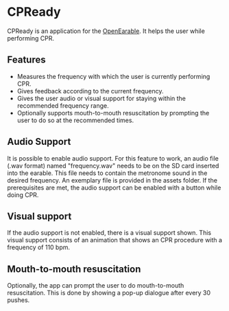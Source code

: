# CPReady

CPReady is an application for the [OpenEarable](https://open-earable.teco.edu).
It helps the user while performing CPR.

## Features
- Measures the frequency with which the user is currently performing CPR.
- Gives feedback according to the current frequency.
- Gives the user audio or visual support for staying within the recommended frequency range.
- Optionally supports mouth-to-mouth resuscitation by prompting the user to do so at the recommended times.

## Audio Support
It is possible to enable audio support.
For this feature to work, an audio file (.wav format) named "frequency.wav" needs to be on the SD card inserted into the earable.
This file needs to contain the metronome sound in the desired frequency.
An exemplary file is provided in the assets folder.
If the prerequisites are met, the audio support can be enabled with a button while doing CPR.

## Visual support
If the audio support is not enabled, there is a visual support shown.
This visual support consists of an animation that shows an CPR procedure with a frequency of 110 bpm.

## Mouth-to-mouth resuscitation
Optionally, the app can prompt the user to do mouth-to-mouth resuscitation.
This is done by showing a pop-up dialogue after every 30 pushes.